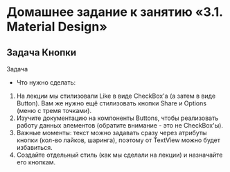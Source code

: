 # Домашнее задание к занятию «3.1. Material Design»

## Задача Кнопки

Задача

- Что нужно сделать:

1. На лекции мы стилизовали Like в виде CheckBox'а (а затем в виде Button). Вам же нужно ещё стилизовать кнопки Share и Options (меню с тремя точками).
2. Изучите документацию на компоненты Buttons, чтобы реализовать работу данных элементов (обратите внимание - это не CheckBox'ы).
3. Важные моменты: текст можно задавать сразу через атрибуты кнопки (кол-во лайков, шаринга), поэтому от TextView можно будет избавиться.
4. Создайте отдельный стиль (как мы сделали на лекции) и назначайте его кнопкам.